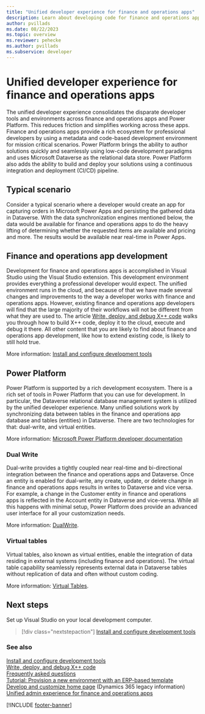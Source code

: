 ```yaml
---
title: "Unified developer experience for finance and operations apps"
description: Learn about developing code for finance and operations apps using the new Power Platform unified developer experience.
author: pvillads
ms.date: 08/22/2023
ms.topic: overview
ms.reviewer: pehecke
ms.author: pvillads
ms.subservice: developer
---
```


# Unified developer experience for finance and operations apps

The unified developer experience consolidates the disparate developer tools and environments across finance and operations apps and Power Platform. This reduces friction and simplifies working across these apps. Finance and operations apps provide a rich ecosystem for professional developers by using a metadata and code-based development environment for mission critical scenarios. Power Platform brings the ability to author solutions quickly and seamlessly using low-code development paradigms and uses Microsoft Dataverse as the relational data store. Power Platform also adds the ability to build and deploy your solutions using a continuous integration and deployment (CI/CD) pipeline.

## Typical scenario

Consider a typical scenario where a developer would create an app for capturing orders in Microsoft Power Apps and persisting the gathered data in Dataverse. With the data synchronization engines mentioned below, the data would be available for finance and operations apps to do the heavy lifting of determining whether the requested items are available and pricing and more. The results would be available near real-time in Power Apps.

## Finance and operations app development

Development for finance and operations apps is accomplished in Visual Studio using the Visual Studio extension. This development environment provides everything a professional developer would expect. The unified environment runs in the cloud, and because of that we have made several changes and improvements to the way a developer works with finance and operations apps. However, existing finance and operations app developers will find that the large majority of their workflows will not be different from what they are used to. The article [Write, deploy, and debug X++ code](finance-operations-debug.md) walks you through how to build X++ code, deploy it to the cloud, execute and debug it there. All other content that you are likely to find about finance and operations app development, like how to extend existing code, is likely to still hold true.

More information: [Install and configure development tools](finance-operations-install-config-tools.md)

## Power Platform

Power Platform is supported by a rich development ecosystem. There is a rich set of tools in Power Platform that you can use for development. In particular, the Dataverse relational database management system is utilized by the unified developer experience. Many unified solutions work by synchronizing data between tables in the finance and operations app database and tables (entities) in Dataverse. There are two technologies for that: dual-write, and virtual entities.

More information: [Microsoft Power Platform developer documentation](../index.yml)

### Dual Write

Dual-write provides a tightly coupled near real-time and bi-directional integration between the finance and operations apps and Dataverse. Once an entity is enabled for dual-write, any create, update, or delete change in finance and operations apps results in writes to Dataverse and vice versa. For example, a change in the Customer entity in finance and operations apps is reflected in the Account entity in Dataverse and vice-versa. While all this happens with minimal setup, Power Platform does provide an advanced user interface for all your customization needs.

More information: [DualWrite](https://powerapps.microsoft.com/blog/announcing-dual-write-preview).

### Virtual tables

Virtual tables, also known as virtual entities, enable the integration of data residing in external systems (including finance and operations). The virtual table capability seamlessly represents external data in Dataverse tables without replication of data and often without custom coding.

More information: [Virtual Tables](/power-apps/developer/data-platform/virtual-entities/get-started-ve).

## Next steps

Set up Visual Studio on your local development computer.

> [!div class="nextstepaction"]
> [Install and configure development tools](finance-operations-install-config-tools.md)

### See also

[Install and configure development tools](finance-operations-install-config-tools.md)  
[Write, deploy, and debug X++ code](finance-operations-debug.md)  
[Frequently asked questions](finance-operations-faq.md)  
[Tutorial: Provision a new environment with an ERP-based template](../../admin/unified-experience/tutorial-deploy-new-environment-with-ERP-template.md#tutorial-provision-a-new-environment-with-an-erp-based-template-preview)  
[Develop and customize home page](/dynamics365/fin-ops-core/dev-itpro/dev-tools/developer-home-page) (Dynamics 365 legacy information)  
[Unified admin experience for finance and operations apps](../../admin/unified-experience/finance-operations-apps-overview.md)

[!INCLUDE [footer-banner](../../includes/footer-banner.md)]

